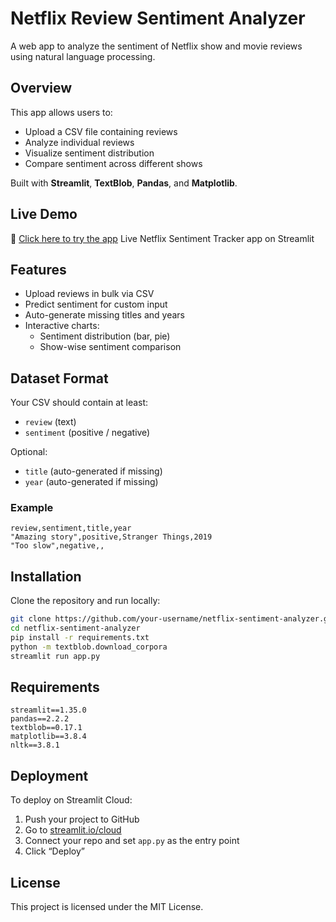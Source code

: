 # **Netflix Review Sentiment Analyzer**

A web app to analyze the sentiment of Netflix show and movie reviews using natural language processing.

## Overview

This app allows users to:
- Upload a CSV file containing reviews
- Analyze individual reviews
- Visualize sentiment distribution
- Compare sentiment across different shows

Built with **Streamlit**, **TextBlob**, **Pandas**, and **Matplotlib**.

## Live Demo

🔗 [Click here to try the app](https://netflixsentimenttracker-mjotvfqtvqm2nnbe5yvebx.streamlit.app)
Live Netflix Sentiment Tracker app on Streamlit

## Features

- Upload reviews in bulk via CSV
- Predict sentiment for custom input
- Auto-generate missing titles and years
- Interactive charts:
  - Sentiment distribution (bar, pie)
  - Show-wise sentiment comparison

## Dataset Format

Your CSV should contain at least:
- `review` (text)
- `sentiment` (positive / negative)

Optional:
- `title` (auto-generated if missing)
- `year` (auto-generated if missing)

### Example

```csv
review,sentiment,title,year
"Amazing story",positive,Stranger Things,2019
"Too slow",negative,,
````

## Installation

Clone the repository and run locally:

```bash
git clone https://github.com/your-username/netflix-sentiment-analyzer.git
cd netflix-sentiment-analyzer
pip install -r requirements.txt
python -m textblob.download_corpora
streamlit run app.py
```

## Requirements

```
streamlit==1.35.0  
pandas==2.2.2  
textblob==0.17.1  
matplotlib==3.8.4  
nltk==3.8.1
```

## Deployment

To deploy on Streamlit Cloud:

1. Push your project to GitHub
2. Go to [streamlit.io/cloud](https://streamlit.io/cloud)
3. Connect your repo and set `app.py` as the entry point
4. Click “Deploy”

## License

This project is licensed under the MIT License.

```
